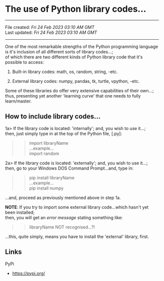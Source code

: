 # The use of Python library codes...

-----

File created: *Fri 24 Feb 2023 03:10 AM GMT*   
Last updated: *Fri 24 Feb 2023 03:10 AM GMT*    

-----

One of the most remarkable strengths of the Python programming language     
is it's inclusion of all different sorts of library codes...;       
of which there are two different kinds of Python library code that it's possible to access:  

1. Built-in library codes: math, os, random, string, -etc. 

2. External library codes: numpy, pandas, tk, turtle, vpython, -etc.

Some of these libraries do offer very extensive capabilities of their own...;   
thus, presenting yet another 'learning curve' that one needs to fully learn/master.  

## How to include library codes...  

1a> If the library code is located: 'internally'; and, you wish to use it...;   
then, just simply type in at the top of the Python file, [.py]:        

>> import libraryName    
...example...  
>> import random  

2a> If the library code is located: 'externally'; and, you wish to use it...;  
then, go to your Windows DOS Command Prompt...and, type in:  

>> pip install libraryName  
...example...  
>> pip install numpy  

...and, proceed as previously mentioned above in step 1a.  

**NOTE**: If you try to import some external library code...which hasn't yet been installed;      
then, you will get an *error message* stating something like:     

>> libraryName NOT recognised...?!    

...this, quite simply, means you have to install the 'external' library, first.  

## Links

PyPi    
- https://pypi.org/
